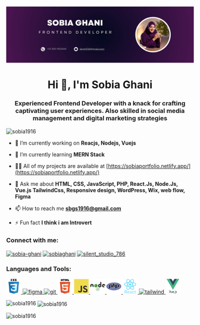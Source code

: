![logo](https://github.com/Sobia1916/Sobia1916/blob/main/mybanner.jpg)
<h1 align="center">Hi 👋, I'm Sobia Ghani</h1>
<h3 align="center">Experienced Frontend Developer with a knack for crafting captivating user experiences. Also skilled in social media management and digital marketing strategies</h3>

<p align="left"> <img src="https://komarev.com/ghpvc/?username=sobia1916&label=Profile%20views&color=0e75b6&style=flat" alt="sobia1916" /> </p>

- 🔭 I’m currently working on **Reacjs, Nodejs, Vuejs**

- 🌱 I’m currently learning **MERN Stack**

- 👨‍💻 All of my projects are available at [https://sobiaportfolio.netlify.app/](https://sobiaportfolio.netlify.app/)

- 💬 Ask me about **HTML, CSS, JavaScript, PHP, React.Js, Node.Js, Vue.js TailwindCss, Responsive design, WordPress, Wix, web flow, Figma**

- 📫 How to reach me **sbgs1916@gmail.com**

- ⚡ Fun fact **I think i am Introvert**

<h3 align="left">Connect with me:</h3>
<p align="left">
<a href="https://linkedin.com/in/sobia-ghani" target="blank"><img align="center" src="https://raw.githubusercontent.com/rahuldkjain/github-profile-readme-generator/master/src/images/icons/Social/linked-in-alt.svg" alt="sobia-ghani" height="30" width="40" /></a>
<a href="https://fb.com/sobiaghani" target="blank"><img align="center" src="https://raw.githubusercontent.com/rahuldkjain/github-profile-readme-generator/master/src/images/icons/Social/facebook.svg" alt="sobiaghani" height="30" width="40" /></a>
<a href="https://instagram.com/silent_studio_786" target="blank"><img align="center" src="https://raw.githubusercontent.com/rahuldkjain/github-profile-readme-generator/master/src/images/icons/Social/instagram.svg" alt="silent_studio_786" height="30" width="40" /></a>
</p>

<h3 align="left">Languages and Tools:</h3>
<p align="left"> <a href="https://www.w3schools.com/css/" target="_blank" rel="noreferrer"> <img src="https://raw.githubusercontent.com/devicons/devicon/master/icons/css3/css3-original-wordmark.svg" alt="css3" width="40" height="40"/> </a> <a href="https://www.figma.com/" target="_blank" rel="noreferrer"> <img src="https://www.vectorlogo.zone/logos/figma/figma-icon.svg" alt="figma" width="40" height="40"/> </a> <a href="https://git-scm.com/" target="_blank" rel="noreferrer"> <img src="https://www.vectorlogo.zone/logos/git-scm/git-scm-icon.svg" alt="git" width="40" height="40"/> </a> <a href="https://www.w3.org/html/" target="_blank" rel="noreferrer"> <img src="https://raw.githubusercontent.com/devicons/devicon/master/icons/html5/html5-original-wordmark.svg" alt="html5" width="40" height="40"/> </a> <a href="https://developer.mozilla.org/en-US/docs/Web/JavaScript" target="_blank" rel="noreferrer"> <img src="https://raw.githubusercontent.com/devicons/devicon/master/icons/javascript/javascript-original.svg" alt="javascript" width="40" height="40"/> </a> <a href="https://nodejs.org" target="_blank" rel="noreferrer"> <img src="https://raw.githubusercontent.com/devicons/devicon/master/icons/nodejs/nodejs-original-wordmark.svg" alt="nodejs" width="40" height="40"/> </a> <a href="https://www.php.net" target="_blank" rel="noreferrer"> <img src="https://raw.githubusercontent.com/devicons/devicon/master/icons/php/php-original.svg" alt="php" width="40" height="40"/> </a> <a href="https://reactjs.org/" target="_blank" rel="noreferrer"> <img src="https://raw.githubusercontent.com/devicons/devicon/master/icons/react/react-original-wordmark.svg" alt="react" width="40" height="40"/> </a> <a href="https://tailwindcss.com/" target="_blank" rel="noreferrer"> <img src="https://www.vectorlogo.zone/logos/tailwindcss/tailwindcss-icon.svg" alt="tailwind" width="40" height="40"/> </a> <a href="https://vuejs.org/" target="_blank" rel="noreferrer"> <img src="https://raw.githubusercontent.com/devicons/devicon/master/icons/vuejs/vuejs-original-wordmark.svg" alt="vuejs" width="40" height="40"/> </a> </p>

<p><img align="left" src="https://github-readme-stats.vercel.app/api/top-langs?username=sobia1916&show_icons=true&locale=en&layout=compact" alt="sobia1916" /></p>

<p>&nbsp;<img align="center" src="https://github-readme-stats.vercel.app/api?username=sobia1916&show_icons=true&locale=en" alt="sobia1916" /></p>

<p><img align="center" src="https://github-readme-streak-stats.herokuapp.com/?user=sobia1916&" alt="sobia1916" /></p>
